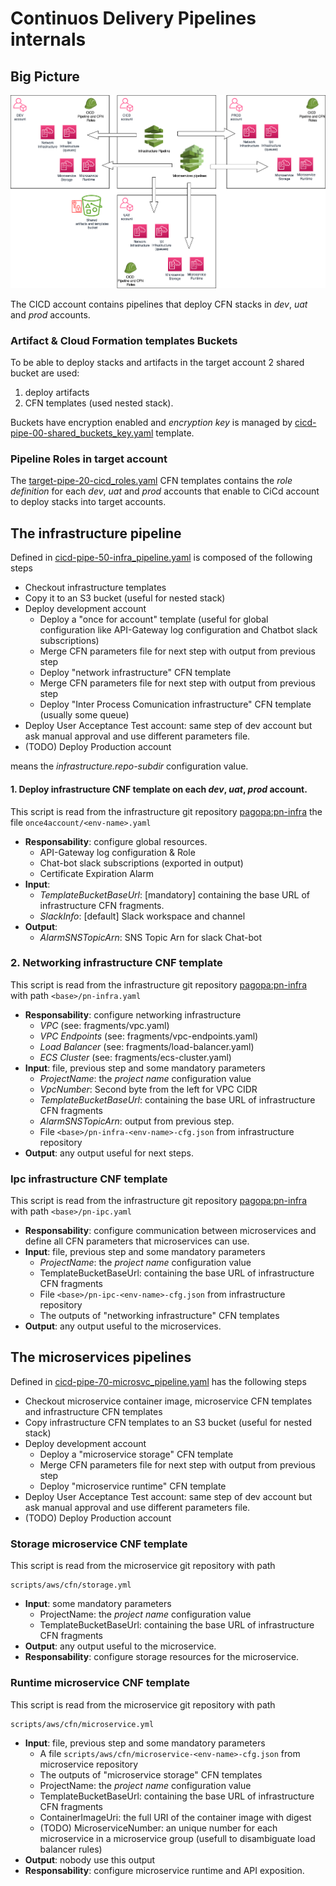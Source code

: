 # Continuos Delivery Pipelines internals

## Big Picture
![Big picture image](big-picture.drawio.png)

The CICD account contains pipelines that deploy CFN stacks in _dev_, _uat_ and _prod_ accounts.

### Artifact & Cloud Formation templates Buckets

To be able to deploy stacks and artifacts in the target account 2 shared bucket are used:
1. deploy artifacts 
2. CFN templates (used nested stack). 

Buckets have encryption enabled and _encryption key_ is managed by 
[cicd-pipe-00-shared_buckets_key.yaml](cfn-templates/cicd-pipe-00-shared_buckets_key.yaml)
template.

### Pipeline Roles in target account

The [target-pipe-20-cicd_roles.yaml](cfn-templates/target-pipe-20-cicd_roles.yaml) CFN templates contains the 
_role definition_ for each _dev_, _uat_ and _prod_ accounts that enable to CiCd account to deploy stacks into
target accounts.

## The infrastructure pipeline

Defined in [cicd-pipe-50-infra_pipeline.yaml](cfn-templates/cicd-pipe-50-infra_pipeline.yaml) is composed 
of the following steps
- Checkout infrastructure templates
- Copy it to an S3 bucket (useful for nested stack)
- Deploy development account
  - Deploy a "once for account" template (useful for global configuration like API-Gateway log 
    configuration and Chatbot slack subscriptions)
  - Merge CFN parameters file for next step with output from previous step
  - Deploy "network infrastructure" CFN template
  - Merge CFN parameters file for next step with output from previous step
  - Deploy "Inter Process Comunication infrastructure" CFN template (usually some queue)
- Deploy User Acceptance Test account: same step of dev account but ask manual approval and
  use different parameters file.
- (TODO) Deploy Production account

*<base>* means the *infrastructure.repo-subdir* configuration value.

#### 1. Deploy infrastructure CNF template on each _dev_, _uat_, _prod_ account.

This script is read from the infrastructure git repository 
[pagopa:pn-infra](https://github.com/pagopa/pn-infra) the file
`once4account/<env-name>.yaml` 

- __Responsability__: configure global resources.
    - API-Gateway log configuration & Role
    - Chat-bot slack subscriptions (exported in output)
    - Certificate Expiration Alarm
- __Input__: 
     - _TemplateBucketBaseUrl_: [mandatory] containing the base URL of 
      infrastructure CFN fragments.
     - _SlackInfo_: [default] Slack workspace and channel 
- __Output__: 
    - _AlarmSNSTopicArn_: SNS Topic Arn for slack Chat-bot

### 2. Networking infrastructure CNF template
This script is read from the infrastructure git repository [pagopa:pn-infra](https://github.com/pagopa/pn-infra) 
with path `<base>/pn-infra.yaml`

- __Responsability__: configure networking infrastructure
  - _VPC_ (see: fragments/vpc.yaml)
  - _VPC Endpoints_ (see: fragments/vpc-endpoints.yaml)
  - _Load Balancer_ (see: fragments/load-balancer.yaml)
  - _ECS Cluster_ (see: fragments/ecs-cluster.yaml)
- __Input__: file, previous step and some mandatory parameters
    - _ProjectName_: the _project name_ configuration value
    - _VpcNumber_: Second byte from the left for VPC CIDR
    - _TemplateBucketBaseUrl_: containing the base URL of infrastructure CFN fragments
    - _AlarmSNSTopicArn_: output from previous step.
    - File ```<base>/pn-infra-<env-name>-cfg.json``` from infrastructure repository
- __Output__: any output useful for next steps.

### Ipc infrastructure CNF template
This script is read from the infrastructure git repository [pagopa:pn-infra](https://github.com/pagopa/pn-infra)
with path `<base>/pn-ipc.yaml`

- __Responsability__: configure communication between microservices and define all CFN
  parameters that microservices can use.
- __Input__: file, previous step and some mandatory parameters
  - _ProjectName_: the _project name_ configuration value
  - TemplateBucketBaseUrl: containing the base URL of infrastructure CFN fragments
  - File ```<base>/pn-ipc-<env-name>-cfg.json``` from infrastructure repository
  - The outputs of "networking infrastructure" CFN templates
- __Output__: any output useful to the microservices.

## The microservices pipelines
Defined in [cicd-pipe-70-microsvc_pipeline.yaml](cfn-templates/cicd-pipe-70-microsvc_pipeline.yaml) has the 
following steps
- Checkout microservice container image, microservice CFN templates and infrastructure CFN templates
- Copy infrastructure CFN templates to an S3 bucket (useful for nested stack)
- Deploy development account
  - Deploy a "microservice storage" CFN template
  - Merge CFN parameters file for next step with output from previous step
  - Deploy "microservice runtime" CFN template
- Deploy User Acceptance Test account: same step of dev account but ask manual approval and
  use different parameters file.
- (TODO) Deploy Production account

### Storage microservice CNF template
 This script is read from the microservice git repository with path 
```
scripts/aws/cfn/storage.yml
```
 - __Input__: some mandatory parameters
   - ProjectName: the _project name_ configuration value
   - TemplateBucketBaseUrl: containing the base URL of infrastructure CFN fragments
 - __Output__: any output useful to the microservice.
 - __Responsability__: configure storage resources for the microservice.


### Runtime microservice CNF template
 This script is read from the microservice git repository with path 
```
scripts/aws/cfn/microservice.yml
```
 - __Input__: file, previous step and some mandatory parameters
   - A file ```scripts/aws/cfn/microservice-<env-name>-cfg.json``` from microservice repository
   - The outputs of "microservice storage" CFN templates
   - ProjectName: the _project name_ configuration value
   - TemplateBucketBaseUrl: containing the base URL of infrastructure CFN fragments
   - ContainerImageUri: the full URI of the container image with digest
   - (TODO) MicroserviceNumber: an unique number for each microservice in a microservice 
     group (usefull to disambiguate load balancer rules)
 - __Output__: nobody use this output
 - __Responsability__: configure microservice runtime and API exposition.



